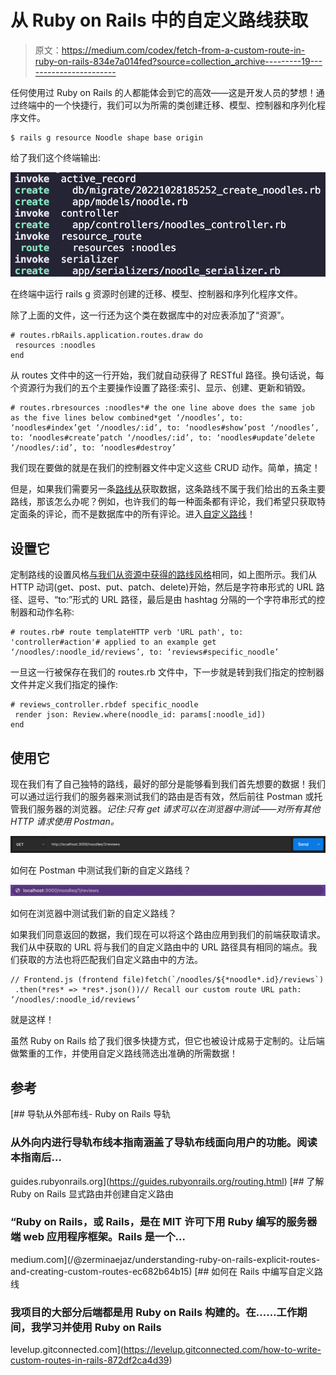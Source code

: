 # 从 Ruby on Rails 中的自定义路线获取

> 原文：<https://medium.com/codex/fetch-from-a-custom-route-in-ruby-on-rails-834e7a014fed?source=collection_archive---------19----------------------->

任何使用过 Ruby on Rails 的人都能体会到它的高效——这是开发人员的梦想！通过终端中的一个快捷行，我们可以为所需的类创建迁移、模型、控制器和序列化程序文件。

```
$ rails g resource Noodle shape base origin
```

给了我们这个终端输出:

![](img/edd71f557b6655da84184e0f9fe0483a.png)

在终端中运行 rails g 资源时创建的迁移、模型、控制器和序列化程序文件。

除了上面的文件，这一行还为这个类在数据库中的对应表添加了“资源”。

```
# routes.rbRails.application.routes.draw do
 resources :noodles
end
```

从 routes 文件中的这一行开始，我们就自动获得了 RESTful 路径。换句话说，每个资源行为我们的五个主要操作设置了路径:索引、显示、创建、更新和销毁。

```
# routes.rbresources :noodles*# the one line above does the same job as the five lines below combined*get ‘/noodles’, to: ‘noodles#index’get ‘/noodles/:id’, to: ‘noodles#show’post ‘/noodles’, to: ‘noodles#create’patch ‘/noodles/:id’, to: ‘noodles#update’delete ‘/noodles/:id’, to: ‘noodles#destroy’
```

我们现在要做的就是在我们的控制器文件中定义这些 CRUD 动作。简单，搞定！

但是，如果我们需要另一条[路线从](https://guides.rubyonrails.org/routing.html)获取数据，这条路线不属于我们给出的五条主要路线，那该怎么办呢？例如，也许我们的每一种面条都有评论，我们希望只获取特定面条的评论，而不是数据库中的所有评论。进入[自定义路线](https://levelup.gitconnected.com/how-to-write-custom-routes-in-rails-872df2ca4d39)！

## 设置它

定制路线的设置风格[与我们从资源中获得的路线风格](/@zerminaejaz/understanding-ruby-on-rails-explicit-routes-and-creating-custom-routes-ec682b64b15)相同，如上图所示。我们从 HTTP 动词(get、post、put、patch、delete)开始，然后是字符串形式的 URL 路径、逗号、“to:”形式的 URL 路径，最后是由 hashtag 分隔的一个字符串形式的控制器和动作名称:

```
# routes.rb# route templateHTTP verb 'URL path', to: 'controller#action'# applied to an example get ‘/noodles/:noodle_id/reviews’, to: ‘reviews#specific_noodle’
```

一旦这一行被保存在我们的 routes.rb 文件中，下一步就是转到我们指定的控制器文件并定义我们指定的操作:

```
# reviews_controller.rbdef specific_noodle
 render json: Review.where(noodle_id: params[:noodle_id])
end
```

## 使用它

现在我们有了自己独特的路线，最好的部分是能够看到我们首先想要的数据！我们可以通过运行我们的服务器来测试我们的路由是否有效，然后前往 Postman 或托管我们服务器的浏览器。*记住:只有 get 请求可以在浏览器中测试——对所有其他 HTTP 请求使用 Postman。*

![](img/5692ad8e226d642d5c2900d85177d153.png)

如何在 Postman 中测试我们新的自定义路线？

![](img/38f838c67ab35106d9df3ee493ad15d4.png)

如何在浏览器中测试我们新的自定义路线？

如果我们同意返回的数据，我们现在可以将这个路由应用到我们的前端获取请求。我们从中获取的 URL 将与我们的自定义路由中的 URL 路径具有相同的端点。我们获取的方法也将匹配我们自定义路由中的方法。

```
// Frontend.js (frontend file)fetch(`/noodles/${*noodle*.id}/reviews`)
 .then(*res* => *res*.json())// Recall our custom route URL path: ‘/noodles/:noodle_id/reviews’
```

就是这样！

虽然 Ruby on Rails 给了我们很多快捷方式，但它也被设计成易于定制的。让后端做繁重的工作，并使用自定义路线筛选出准确的所需数据！

## 参考

[](https://guides.rubyonrails.org/routing.html) [## 导轨从外部布线- Ruby on Rails 导轨

### 从外向内进行导轨布线本指南涵盖了导轨布线面向用户的功能。阅读本指南后…

guides.rubyonrails.org](https://guides.rubyonrails.org/routing.html) [](/@zerminaejaz/understanding-ruby-on-rails-explicit-routes-and-creating-custom-routes-ec682b64b15) [## 了解 Ruby on Rails 显式路由并创建自定义路由

### “Ruby on Rails，或 Rails，是在 MIT 许可下用 Ruby 编写的服务器端 web 应用程序框架。Rails 是一个…

medium.com](/@zerminaejaz/understanding-ruby-on-rails-explicit-routes-and-creating-custom-routes-ec682b64b15) [](https://levelup.gitconnected.com/how-to-write-custom-routes-in-rails-872df2ca4d39) [## 如何在 Rails 中编写自定义路线

### 我项目的大部分后端都是用 Ruby on Rails 构建的。在……工作期间，我学习并使用 Ruby on Rails

levelup.gitconnected.com](https://levelup.gitconnected.com/how-to-write-custom-routes-in-rails-872df2ca4d39)